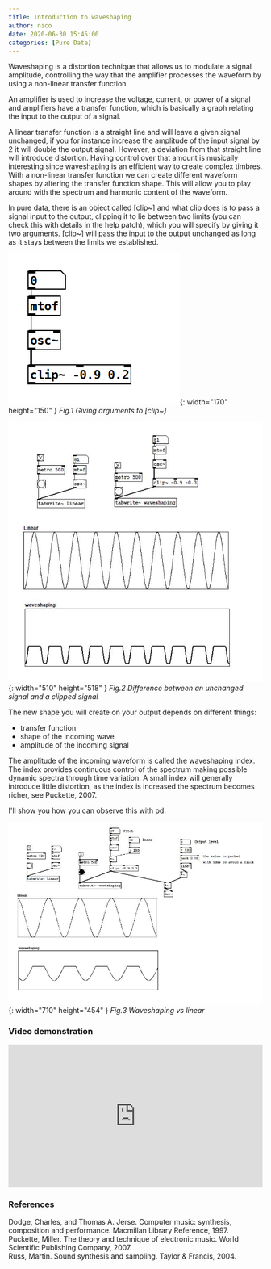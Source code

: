 ```yaml
---
title: Introduction to waveshaping
author: nico
date: 2020-06-30 15:45:00
categories: [Pure Data]
---
```


<style>
/* Video container */
.video-container {
  text-align: center;
  position: relative;
  padding-bottom: 56.25%; /* Maintain aspect ratio (16:9) */
  height: 0;
  overflow: hidden;
}

/* Responsive video iframe */
.video-container iframe {
  position: absolute;
  top: 0;
  left: 0;
  width: 100%;
  height: 100%;
}

/* Mobile responsiveness */
@media (max-width: 767px) {
  .video-container {
    padding-bottom: 75%; /* Adjust the aspect ratio for mobile */
  }
}
</style>    


Waveshaping is a distortion technique that allows us to modulate a signal amplitude, controlling the way that the amplifier processes the waveform by using a non-linear transfer function.

An amplifier is used to increase the voltage, current, or power of a signal and amplifiers have a transfer function, which is basically a graph relating the input to the output of a signal. 

A linear transfer function is a straight line and will leave a given signal unchanged, if you for instance increase the amplitude of the input signal by 2 it will double the output signal. However, a deviation from that straight line will introduce distortion. Having control over that amount is musically interesting since waveshaping is an efficient way to create complex timbres. With a non-linear transfer function we can create different waveform shapes by altering the transfer function shape. This will allow you to play around with the spectrum and harmonic content of the waveform.

In pure data, there is an object called [clip~] and what clip does is to pass a signal input to the output, clipping it to lie between two limits (you can check this with details in the help patch), which you will specify by giving it two arguments. [clip~] will pass the input to the output unchanged as long as it stays between the limits we established.

![clip-object](https://raw.githubusercontent.com/nico-audio/nico-audio.github.io/main/_posts/img/IntroWaveshaping/Fig1_Clip-object.png){: width="170" height="150" }
_Fig.1 Giving arguments to [clip~]_

![waveshaping-vs-linear](https://raw.githubusercontent.com/nico-audio/nico-audio.github.io/main/_posts/img/IntroWaveshaping/Fig2_waveshaping-vs-linear.JPG){: width="510" height="518" }
_Fig.2 Difference between an unchanged signal and a clipped signal_

The new shape you will create on your output depends on different things:
 - transfer function
 - shape of the incoming wave
 - amplitude of the incoming signal 

The amplitude of the incoming waveform is called the waveshaping index. The index provides continuous control of the spectrum making possible dynamic spectra through time variation. A small index will generally introduce little distortion, as the index is increased the spectrum becomes richer, see Puckette, 2007.

I'll show you how you can observe this with pd:

![ws-linear](https://raw.githubusercontent.com/nico-audio/nico-audio.github.io/main/_posts/img/IntroWaveshaping/Fig3_waveshaping-vs-linear-2.JPG){: width="710" height="454" }
_Fig.3 Waveshaping vs linear_

### Video demonstration

<div class="video-container">
  <iframe width="560" height="315" src="https://www.youtube.com/embed/q3vaxSWWWg8" frameborder="0" allow="accelerometer; autoplay; encrypted-media; gyroscope; picture-in-picture" allowfullscreen></iframe>
</div>

### References

Dodge, Charles, and Thomas A. Jerse. Computer music: synthesis, composition and performance. Macmillan Library Reference, 1997.\
Puckette, Miller. The theory and technique of electronic music. World Scientific Publishing Company, 2007.\
Russ, Martin. Sound synthesis and sampling. Taylor & Francis, 2004.



